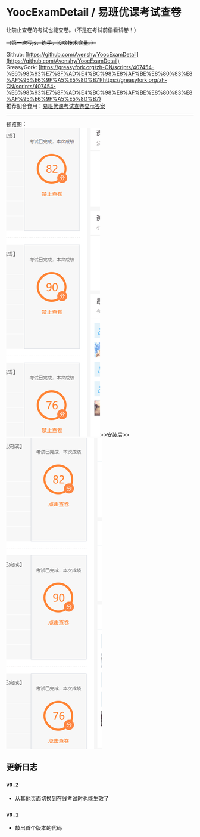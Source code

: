 # YoocExamDetail / 易班优课考试查卷  
让禁止查卷的考试也能查卷。（不是在考试前偷看试卷！）  
  
~~（第一次写js，练手，没啥技术含量。）~~  
  
  
Github: [https://github.com/Avenshy/YoocExamDetail](https://github.com/Avenshy/YoocExamDetail)  
GreasyGork: [https://greasyfork.org/zh-CN/scripts/407454-%E6%98%93%E7%8F%AD%E4%BC%98%E8%AF%BE%E8%80%83%E8%AF%95%E6%9F%A5%E5%8D%B7](https://greasyfork.org/zh-CN/scripts/407454-%E6%98%93%E7%8F%AD%E4%BC%98%E8%AF%BE%E8%80%83%E8%AF%95%E6%9F%A5%E5%8D%B7)  
推荐配合食用：[易班优课考试查卷显示答案](https://greasyfork.org/zh-CN/scripts/407456-%E6%98%93%E7%8F%AD%E4%BC%98%E8%AF%BE%E8%80%83%E8%AF%95%E6%9F%A5%E5%8D%B7%E6%98%BE%E7%A4%BA%E7%AD%94%E6%A1%88)   
  
***  
  
预览图：  
![image](https://raw.githubusercontent.com/Avenshy/YoocExamDetail/master/preview1.png)>>安装后>>![image](https://raw.githubusercontent.com/Avenshy/YoocExamDetail/master/preview2.png)  

## 更新日志

### `v0.2`
* 从其他页面切换到在线考试时也能生效了

### `v0.1`
* 敲出首个版本的代码
